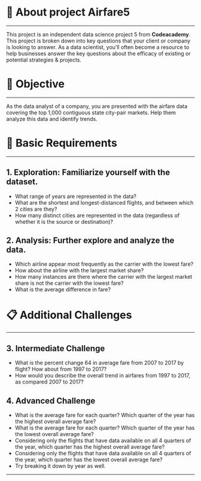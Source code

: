# 📝 About project Airfare5
---
This project is an independent data science project 5 from **Codeacademy**. This project is broken down into key questions that your client or company is looking to answer. As a data scientist, you’ll often become a resource to help businesses answer the key questions about the efficacy of existing or potential strategies & projects.

# 🎯 Objective
---
As the data analyst of a company, you are presented with the airfare data covering the top 1,000 contiguous state city-pair markets. Help them analyze this data and identify trends.

# 📂 Basic Requirements
---
## 1. Exploration: Familiarize yourself with the dataset.

- What range of years are represented in the data?
- What are the shortest and longest-distanced flights, and between which 2 cities are they? 
- How many distinct cities are represented in the data (regardless of whether it is the source or destination)? 

## 2. Analysis: Further explore and analyze the data.

- Which airline appear most frequently as the carrier with the lowest fare? 
- How about the airline with the largest market share?
- How many instances are there where the carrier with the largest market share is not the carrier with the lowest fare? 
- What is the average difference in fare?

# 📋 Additional Challenges
---

## 3. Intermediate Challenge
- What is the percent change 64 in average fare from 2007 to 2017 by flight? How about from 1997 to 2017? 
- How would you describe the overall trend in airfares from 1997 to 2017, as compared 2007 to 2017?

## 4. Advanced Challenge
- What is the average fare for each quarter? Which quarter of the year has the highest overall average fare? 
- What is the average fare for each quarter? Which quarter of the year has the lowest overall average fare? 
- Considering only the flights that have data available on all 4 quarters of the year, which quarter has the highest overall average fare?
- Considering only the flights that have data available on all 4 quarters of the year, which quarter has the lowest overall average fare?
- Try breaking it down by year as well. 
---
